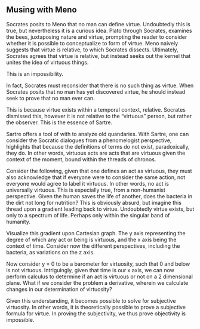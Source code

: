 ## Musing with Meno

Socrates posits to Meno that no man can define virtue. Undoubtedly this is true, but nevertheless it is a curious idea. Plato through Socrates, examines the bees, juxtaposing nature and virtue, prompting the reader to consider whether it is possible to conceptualize to form of virtue. Meno naively suggests that virtue is relative, to which Socrates dissects. Ultimately, Socrates agrees that virtue is relative, but instead seeks out the kernel that unites the idea of virtuous things.

This is an impossibility. 

In fact, Socrates must reconsider that there  is no such thing as virtue. When Socrates posits that no man has yet discovered virtue, he should instead seek to prove that no man ever can.

This is because virtue exists within a temporal context, relative. Socrates dismissed this, however it is not relative to the “virtuous” person, but rather the observer. This is the essence of Sartre.

Sartre offers a tool of with to analyze old quandaries. With Sartre, one can consider the Socratic dialogues from a phenomelogist perspective, highlights that because the definitions of terms do not exist, paradoxically, they do. In other words, virtuous acts are acts that are virtuous given the context of the moment, bound within the threads of chronos. 

Consider the following, given that one defines an act as virtuous, they must also acknowledge that if everyone were to consider the same action, not everyone would agree to label it virtuous. In other words, no act is universally virtuous. This is especially true, from a non-humanist perspective. Given the human saves the life of another, does the bacteria in the dirt not long for nutrition? This is obviously absurd, but imagine this thread upon a gradient leading back to virtue. Undoubtedly virtue exists, but only to a spectrum of life. Perhaps only within the singular band of humanity. 

Visualize this gradient upon Cartesian graph. The y axis representing the degree of which any act or being is virtuous, and the x axis being the context of time. Consider now the different perspectives, including the bacteria, as variations on the z axis.

Now consider y = 0 to be a barometer for virtuosity, such that 0 and below is not virtuous. Intriguingly, given that time is our x axis, we can now perform calculus to determine if an act is virtuous or not on a 2 dimensional plane. What if we consider the problem a derivative, wherein we calculate changes in our determination of virtuosity?

Given this understanding, it becomes possible to solve for subjective virtuosity. In other words, it is theoretically possible to prove a subjective formula for virtue. In proving the subjectivity, we thus prove objectivity is impossible.
